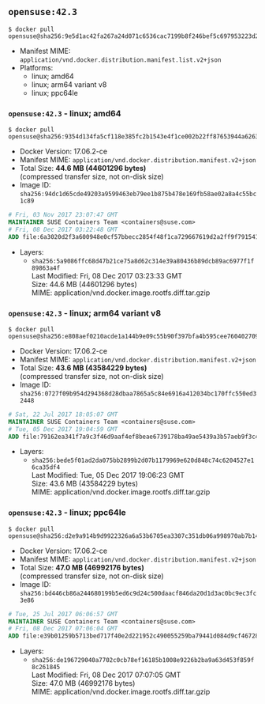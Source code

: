 ## `opensuse:42.3`

```console
$ docker pull opensuse@sha256:9e5d1ac42fa267a24d071c6536cac7199b8f246bef5c697953223d292fabcefa
```

-	Manifest MIME: `application/vnd.docker.distribution.manifest.list.v2+json`
-	Platforms:
	-	linux; amd64
	-	linux; arm64 variant v8
	-	linux; ppc64le

### `opensuse:42.3` - linux; amd64

```console
$ docker pull opensuse@sha256:9354d134fa5cf118e385fc2b1543e4f1ce002b22ff87653944a626373fa4859d
```

-	Docker Version: 17.06.2-ce
-	Manifest MIME: `application/vnd.docker.distribution.manifest.v2+json`
-	Total Size: **44.6 MB (44601296 bytes)**  
	(compressed transfer size, not on-disk size)
-	Image ID: `sha256:94dc1d65cde49203a9599463eb79ee1b875b478e169fb58ae02a8a4c55bc1c89`

```dockerfile
# Fri, 03 Nov 2017 23:07:47 GMT
MAINTAINER SUSE Containers Team <containers@suse.com>
# Fri, 08 Dec 2017 03:22:48 GMT
ADD file:6a3020d2f3a600948e0cf57bbecc2854f48f1ca729667619d2a2ff9f791541c8 in / 
```

-	Layers:
	-	`sha256:5a9086ffc68d47b21ce75a8d62c314e39a80436b89dcb89ac6977f1f89863a4f`  
		Last Modified: Fri, 08 Dec 2017 03:23:33 GMT  
		Size: 44.6 MB (44601296 bytes)  
		MIME: application/vnd.docker.image.rootfs.diff.tar.gzip

### `opensuse:42.3` - linux; arm64 variant v8

```console
$ docker pull opensuse@sha256:e808aef0210acde1a144b9e09c55b90f397bfa4b595cee76040270950a496889
```

-	Docker Version: 17.06.2-ce
-	Manifest MIME: `application/vnd.docker.distribution.manifest.v2+json`
-	Total Size: **43.6 MB (43584229 bytes)**  
	(compressed transfer size, not on-disk size)
-	Image ID: `sha256:0727f09b954d294368d28dbaa7865a5c84e6916a412034bc170ffc550ed32448`

```dockerfile
# Sat, 22 Jul 2017 18:05:07 GMT
MAINTAINER SUSE Containers Team <containers@suse.com>
# Tue, 05 Dec 2017 19:04:59 GMT
ADD file:79162ea341f7a9c3f46d9aaf4ef8beae6739178ba49ae5439a3b57aeb9f3c449 in / 
```

-	Layers:
	-	`sha256:bede5f01ad2da075bb2899b2d07b1179969e620d848c74c6204527e16ca35df4`  
		Last Modified: Tue, 05 Dec 2017 19:06:23 GMT  
		Size: 43.6 MB (43584229 bytes)  
		MIME: application/vnd.docker.image.rootfs.diff.tar.gzip

### `opensuse:42.3` - linux; ppc64le

```console
$ docker pull opensuse@sha256:d2e9a914b9d9922326a6a53b6705ea3307c351db06a998970ab7b14207e38f0a
```

-	Docker Version: 17.06.2-ce
-	Manifest MIME: `application/vnd.docker.distribution.manifest.v2+json`
-	Total Size: **47.0 MB (46992176 bytes)**  
	(compressed transfer size, not on-disk size)
-	Image ID: `sha256:bd446cb86a244680199b5ed6c9d24c500daacf846da20d1d3ac0bc9ec3fc3e86`

```dockerfile
# Tue, 25 Jul 2017 06:06:57 GMT
MAINTAINER SUSE Containers Team <containers@suse.com>
# Fri, 08 Dec 2017 07:06:04 GMT
ADD file:e39b01259b5713bed717f40e2d221952c490055259ba79441d084d9cf46728b0 in / 
```

-	Layers:
	-	`sha256:de196729040a7702c0cb78ef16185b1008e9226b2ba9a63d453f859f8c261845`  
		Last Modified: Fri, 08 Dec 2017 07:07:05 GMT  
		Size: 47.0 MB (46992176 bytes)  
		MIME: application/vnd.docker.image.rootfs.diff.tar.gzip
